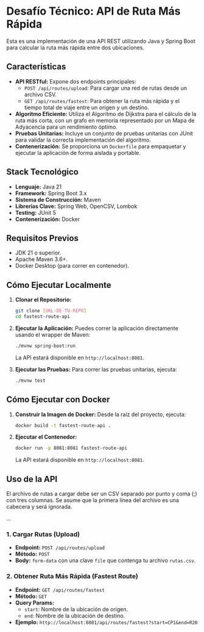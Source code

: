 # Desafío Técnico: API de Ruta Más Rápida

Esta es una implementación de una API REST utilizando Java y Spring Boot para calcular la ruta más rápida entre dos ubicaciones.

## Características

-   **API RESTful:** Expone dos endpoints principales:
    -   `POST /api/routes/upload`: Para cargar una red de rutas desde un archivo CSV.
    -   `GET /api/routes/fastest`: Para obtener la ruta más rápida y el tiempo total de viaje entre un origen y un destino.
-   **Algoritmo Eficiente:** Utiliza el Algoritmo de Dijkstra para el cálculo de la ruta más corta, con un grafo en memoria representado por un Mapa de Adyacencia para un rendimiento óptimo.
-   **Pruebas Unitarias:** Incluye un conjunto de pruebas unitarias con JUnit para validar la correcta implementación del algoritmo.
-   **Contenerización:** Se proporciona un `Dockerfile` para empaquetar y ejecutar la aplicación de forma aislada y portable.

## Stack Tecnológico

-   **Lenguaje:** Java 21
-   **Framework:** Spring Boot 3.x
-   **Sistema de Construcción:** Maven
-   **Librerías Clave:** Spring Web, OpenCSV, Lombok
-   **Testing:** JUnit 5
-   **Contenerización:** Docker

## Requisitos Previos

-   JDK 21 o superior.
-   Apache Maven 3.6+.
-   Docker Desktop (para correr en contenedor).

## Cómo Ejecutar Localmente

1.  **Clonar el Repositorio:**
    ```bash
    git clone [URL-DE-TU-REPO]
    cd fastest-route-api
    ```

2.  **Ejecutar la Aplicación:**
    Puedes correr la aplicación directamente usando el wrapper de Maven:
    ```bash
    ./mvnw spring-boot:run
    ```
    La API estará disponible en `http://localhost:8081`.

3.  **Ejecutar las Pruebas:**
    Para correr las pruebas unitarias, ejecuta:
    ```bash
    ./mvnw test
    ```

## Cómo Ejecutar con Docker

1.  **Construir la Imagen de Docker:**
    Desde la raíz del proyecto, ejecuta:
    ```bash
    docker build -t fastest-route-api .
    ```

2.  **Ejecutar el Contenedor:**
    ```bash
    docker run -p 8081:8081 fastest-route-api
    ```
    La API estará disponible en `http://localhost:8081`.

## Uso de la API

El archivo de rutas a cargar debe ser un CSV separado por punto y coma (;) con tres columnas. Se asume que la primera línea del archivo es una cabecera y será ignorada.

...
### 1. Cargar Rutas (Upload)

-   **Endpoint:** `POST /api/routes/upload`
-   **Método:** `POST`
-   **Body:** `form-data` con una clave `file` que contenga tu archivo `rutas.csv`.

### 2. Obtener Ruta Más Rápida (Fastest Route)

-   **Endpoint:** `GET /api/routes/fastest`
-   **Método:** `GET`
-   **Query Params:**
    -   `start`: Nombre de la ubicación de origen.
    -   `end`: Nombre de la ubicación de destino.
-   **Ejemplo:** `http://localhost:8081/api/routes/fastest?start=CP1&end=R20`